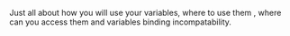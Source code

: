 Just all about how you will use your variables, where to use them , where can you access them and variables binding incompatability.